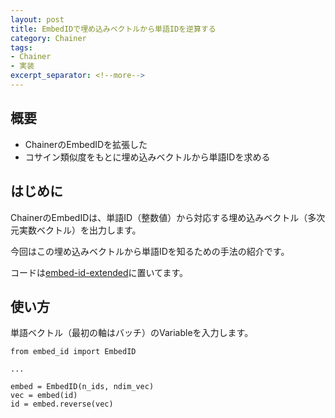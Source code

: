 ```yaml
---
layout: post
title: EmbedIDで埋め込みベクトルから単語IDを逆算する
category: Chainer
tags:
- Chainer
- 実装
excerpt_separator: <!--more-->
---
```


## 概要

- ChainerのEmbedIDを拡張した
- コサイン類似度をもとに埋め込みベクトルから単語IDを求める

<!--more-->

## はじめに

ChainerのEmbedIDは、単語ID（整数値）から対応する埋め込みベクトル（多次元実数ベクトル）を出力します。

今回はこの埋め込みベクトルから単語IDを知るための手法の紹介です。

コードは[embed-id-extended](https://github.com/musyoku/embed-id-extended)に置いてます。

## 使い方

単語ベクトル（最初の軸はバッチ）のVariableを入力します。

```
from embed_id import EmbedID

...

embed = EmbedID(n_ids, ndim_vec)
vec = embed(id)
id = embed.reverse(vec)
```
